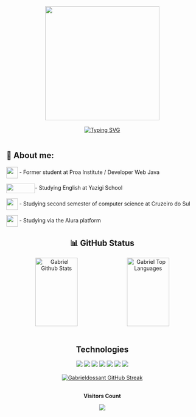<div align="center">
    <img width="300px" height="300px" src="https://user-images.githubusercontent.com/80858391/210861702-0873327f-f985-4718-b8ef-f4d017b872da.jpeg">
</div>

<br>
<div align="center">
   <a href="https://git.io/typing-svg"><img src="https://readme-typing-svg.demolab.com?font=Russo+One&size=35&pause=1000&color=102DF7&center=true&vCenter=true&width=900&lines=Hello+Everybody!;Computer+Science+student;Studying+to+become+a+developer;Nice+to+meet+you..." alt="Typing SVG" /></a>
</div>
<br>

<h2>🤠 About me: </h2>
<div align-items="left">
    <p><img align="center" width="30px" height="30px" src="https://user-images.githubusercontent.com/80858391/211164909-016d5970-e086-496f-8ae3-bdee5dc8d213.png"> - Former student at Proa Institute / Developer Web Java</p>
    <p><img align="center" width="75px" height="25px" src="https://user-images.githubusercontent.com/80858391/211165648-4113e9f7-8b99-4e24-9c5f-b3d2f80fe7d5.png">- Studying English at Yazigi School</p>  
    <p><img align="center" width="30px" height="30px" src="https://user-images.githubusercontent.com/80858391/211166786-52a42558-6dc3-4cc5-a163-3db5bb65d903.png"> - Studying second semester of computer science at Cruzeiro do Sul</p>
    <p><img align="center" width="30px" height="30px" src="https://user-images.githubusercontent.com/80858391/211166596-7ef5b07b-29a2-4836-b8ea-9779aaca947c.jpg"> - Studying via the Alura platform</p> 
</div>



<div align="center">
    <h2>📊 GitHub Status</h2>
    <a href="https://github.com/gabrieldossant/gabrieldossant.git"><img alt="Gabriel Github Stats" height="180em" width="47%" src="https://github-readme-stats.vercel.app/api?username=gabrieldossant&show_icons=true&count_private=true&title_color=102DF7FF&hide_border=true&bg_color=0D1117" /></a>
    <a href="https://github.com/gabrieldosssant/gabrieldossant.git"><img alt="Gabriel Top Languages" height="180em" width="47%" src="https://github-readme-stats.vercel.app/api/top-langs/?username=gabrieldossant&langs_count=8&count_private=true&layout=compact&title_color=102DF7FF&hide_border=true&bg_color=0D1117" /></a>
    <br/>
</div>


<br>
<h2 align="center">Technologies</h2>
<div align="center">
    <img src="https://img.shields.io/badge/HTML5-E34F26?style=for-the-badge&logo=html5&logoColor=white">
    <img src="https://img.shields.io/badge/CSS3-1572B6?style=for-the-badge&logo=css3&logoColor=white">
    <img src="https://img.shields.io/badge/JavaScript-323330?style=for-the-badge&logo=javascript&logoColor=F7DF1E">
    <img src="https://img.shields.io/badge/React-20232A?style=for-the-badge&logo=react&logoColor=61DAFB">
    <img src="https://img.shields.io/badge/MySQL-00000F?style=for-the-badge&logo=mysql&logoColor=white"> 
    <img src="https://img.shields.io/badge/Bootstrap-563D7C?style=for-the-badge&logo=bootstrap&logoColor=white">
    <img src="https://img.shields.io/badge/Java-ED8B00?style=for-the-badge&logo=java&logoColor=white">
</div>
<br>
<div align="center">
    <a href="https://git.io/streak-stats">
    <img alt="Gabrieldossant GitHub Streak" src="https://streak-stats.demolab.com?user=gabrieldossant&theme=neon-dark" /></a>
</div>

<div align="center">
<br><p align="center"><b>Visitors Count</b></p>  
<p align="center"><img align="center" src="https://profile-counter.glitch.me/{gabrieldossant}/count.svg" /></p> 
<br>
</div>
